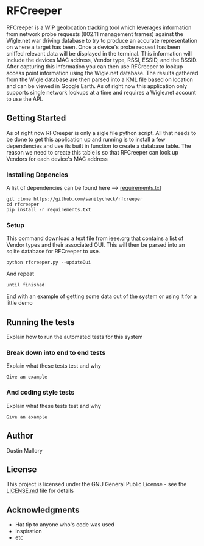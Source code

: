 # RFCreeper

RFCreeper is a WIP geolocation tracking tool which leverages information from network probe requests (802.11 management frames) against the Wigle.net war driving database to try to produce an accurate representation on where a target has been. Once a device's probe request has been sniffed relevant data will be displayed in the terminal. This information will include the devices MAC address, Vendor type, RSSI, ESSID, and the BSSID. After capturing this information you can then use RFCreeper to lookup access point information using the Wigle.net database. The results gathered from the Wigle database are then parsed into a KML file based on location and can be viewed in Google Earth. As of right now this application only supports single network lookups at a time and requires a Wigle.net account to use the API.

## Getting Started

As of right now RFCreeper is only a sigle file python script. All that needs to be done to get this application up and running is to install a few dependencies and use its built in function to create a database table. The reason we need to create this table is so that RFCreeper can look up Vendors for each device's MAC address 
### Installing Depencies 

A list of dependencies can be found here --> [requirements.txt](requirements.txt)

```
git clone https://github.com/sanitycheck/rfcreeper
cd rfcreeper
pip install -r requirements.txt
```

### Setup

This command download a text file from ieee.org that contains a list of Vendor types and their associated OUI. This will then be parsed into an sqlite database for RFCreeper to use.

```
python rfcreeper.py --updateOui
```

And repeat

```
until finished
```

End with an example of getting some data out of the system or using it for a little demo

## Running the tests

Explain how to run the automated tests for this system

### Break down into end to end tests

Explain what these tests test and why

```
Give an example
```

### And coding style tests

Explain what these tests test and why

```
Give an example
```

## Author

Dustin Mallory

## License

This project is licensed under the GNU General Public License - see the [LICENSE.md](LICENSE.md) file for details

## Acknowledgments

* Hat tip to anyone who's code was used
* Inspiration
* etc
